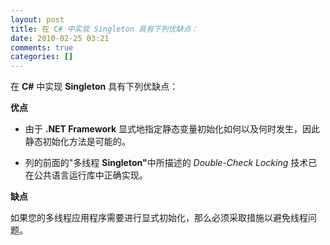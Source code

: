 ```yaml
---
layout: post
title: 在 C# 中实现 Singleton 具有下列优缺点：
date: 2010-02-25 03:21
comments: true
categories: []
---
```

<p>在 <b>C#</b> 中实现 <b>Singleton</b> 具有下列优缺点：</p>
<p><b>优点</b></p>
<ul><li>
<p>由于 <b>.NET Framework</b> 显式地指定静态变量初始化如何以及何时发生，因此静态初始化方法是可能的。</p>
</li>
<li>
<p>列的前面的"多线程 <b>Singleton"</b>中所描述的 <i>Double-Check Locking</i>
技术已在公共语言运行库中正确实现。</p>
</li>
</ul><p><b>缺点</b></p>
<p>如果您的多线程应用程序需要进行显式初始化，那么必须采取措施以避免线程问题。</p>
